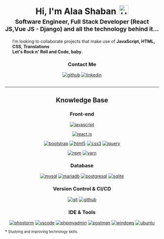 <h1 style="text-align: center;margin-bottom: 5px;">Hi, I'm Alaa Shaban<img src="https://raw.githubusercontent.com/iampavangandhi/iampavangandhi/master/gifs/Hi.gif" alt="Hi" style="width: 30px;margin-left: 10px;"></h1>
<h3 style="font-size: 1.2rem; text-align: center;margin: 0 0 20px 0;">Software Engineer, Full Stack Developer (React JS,Vue JS - Django)
 and all the technology behind it...</h3>

<ul style="list-style: none;">
<li>I’m looking to collaborate projects that make use of <strong> JavaScript, HTML, CSS, Translations</strong></li>
<li><strong>Let's Rock n' Roll and Code, baby.</strong></li>
</ul>
<div align="center">
<h3>Contact Me </h3>
<a href="https://github.com/AlaaShaban29" target="_blank"><img src="https://img.shields.io/badge/-Alaa_Shaban-black?logo=github&style=flat-square" alt="github"/></a>
<a href="https://www.linkedin.com/in/alaa-shaban-42b662239/" target="_blank"><img src="https://img.shields.io/badge/-Alaa_Shabab-blue?logo=linkedin&style=flat-square" alt="linkedin"></a>
<br/><br/>
</div>


---

<div align="center">
<h2>Knowledge Base </h2>

<h3>Front-end</h3>
<a href="https://developer.mozilla.org/en-US/docs/Web/JavaScript" target="_blank"><img src="https://img.shields.io/badge/JavaScript-white.svg?style=for-the-badge&logo=javascript&logoColor=#F7DF1E" alt="javascript"/></a>

<a href="https://reactjs.org/" target="_blank"><img src="https://img.shields.io/badge/React.Js-white.svg?style=for-the-badge&logo=react&logoColor" alt="react.js"/></a>

<a href="https://getbootstrap.com/" target="_blank"><img src="https://img.shields.io/badge/-Bootstrap-white?logo=bootstrap&logoColor=7952B3&style=for-the-badge" alt="bootstrap"/></a>
<a href="https://html.spec.whatwg.org/multipage/" target="_blank"><img src="https://img.shields.io/badge/-HTML-white?logo=html5&style=for-the-badge" alt="html5"/></a>
<a href="https://www.w3.org/Style/CSS" target="_blank"><img src="https://img.shields.io/badge/-CSS-white?logo=css3&logoColor=1572B6&style=for-the-badge" alt="css3"/></a>
<a href="https://jquery.com/" target="_blank"><img src="https://img.shields.io/badge/-jquery-white?logo=jquery&logoColor=0769AD&style=for-the-badge" alt="jquery"/></a>


<a href="https://www.npmjs.com/" target="_blank"><img src="https://img.shields.io/badge/-npm-white?logo=npm&logoColor=CB3837&style=for-the-badge" alt="npm"/></a>
<a href="https://yarnpkg.com/" target="_blank"><img src="https://img.shields.io/badge/-yarn-white?logo=yarn&logoColor=2C8EBB&style=for-the-badge" alt="yarn"/></a>


<h3>Database</h3>

<a href="https://www.mysql.com/" target="_blank"><img src="https://img.shields.io/badge/-mysql-white?logo=mysql&logoColor=4479A1&style=for-the-badge" alt="mysql"/></a>
<a href="https://mariadb.org/" target="_blank"><img src="https://img.shields.io/badge/-mariadb-white?logo=mariadb&logoColor=003545&style=for-the-badge" alt="mariadb"/></a>
<a href="https://www.postgresql.org/" target="_blank"><img src="https://img.shields.io/badge/-postgresql-white?logo=postgresql&logoColor=003545&style=for-the-badge" alt="postgresql"/></a>
<a href="https://www.sqlite.org/index.html" target="_blank"><img src="https://img.shields.io/badge/-sqlite-white?logo=sqlite&logoColor=003545&style=for-the-badge" alt="sqlite"/></a>


<h3>Version Control & CI/CD</h3>
<a href="https://git-scm.com/" target="_blank"><img src="https://img.shields.io/badge/-git-white?logo=git&logoColor=F05032&style=for-the-badge" alt="git"/></a>
<a href="https://github.com/" target="_blank"><img src="https://img.shields.io/badge/-github-white?logo=github&logoColor=181717&style=for-the-badge" alt="github"/></a>


<h3>IDE & Tools</h3>

<a href="https://www.jetbrains.com/phpstorm/" target="_blank"><img src="https://img.shields.io/badge/-phpstorm-white?logo=phpstorm&logoColor=000000&style=for-the-badge" alt="phpstorm"/></a>
<a href="https://code.visualstudio.com/" target="_blank"><img src="https://img.shields.io/badge/-vs_code-white?logo=visual-studio-code&logoColor=0098FF
&style=for-the-badge" alt="vscode"/></a>
<a href="https://www.phpmyadmin.net/" target="_blank"><img src="https://img.shields.io/badge/-phpmyadmin-white?logo=phpmyadmin&logoColor=6C78AF&style=for-the-badge" alt="phpmyadmin"/></a>
<a href="https://www.postman.com/" target="_blank"><img src="https://img.shields.io/badge/-postman-white?logo=postman&logoColor=FF6C37&style=for-the-badge" alt="postman"/></a>
<a href="https://www.microsoft.com/en-us/windows" target="_blank"><img src="https://img.shields.io/badge/-windows-white?logo=windows&logoColor=0078D6&style=for-the-badge" alt="windows"/></a>
<a href="https://ubuntu.com/" target="_blank"><img src="https://img.shields.io/badge/-ubuntu-white?logo=ubuntu&logoColor=E95420&style=for-the-badge" alt="ubuntu"/></a>
</div>

<small><strong>*</strong> Studying and improving technology skills.</small>


